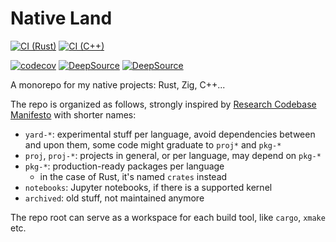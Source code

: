 # Native Land

[![CI (Rust)](https://github.com/utensil/native-land/actions/workflows/main.yml/badge.svg)](https://github.com/utensil/native-land/actions/workflows/main.yml) [![CI (C++)](https://github.com/utensil/native-land/actions/workflows/cpp.yml/badge.svg)](https://github.com/utensil/native-land/actions/workflows/cpp.yml)

[![codecov](https://codecov.io/gh/utensil/native-land/graph/badge.svg?token=MPli1CWOp4)](https://codecov.io/gh/utensil/native-land) [![DeepSource](https://app.deepsource.com/gh/utensil/native-land.svg/?label=code+coverage&show_trend=true&token=RINFELWOIDI0xeIlpAi2NAuG)](https://app.deepsource.com/gh/utensil/native-land/) [![DeepSource](https://app.deepsource.com/gh/utensil/native-land.svg/?label=active+issues&show_trend=true&token=RINFELWOIDI0xeIlpAi2NAuG)](https://app.deepsource.com/gh/utensil/native-land/)

A monorepo for my native projects: Rust, Zig, C++...

The repo is organized as follows, strongly inspired by [Research Codebase Manifesto](https://www.moderndescartes.com/essays/research_code/) with shorter names:
 
- `yard-*`: experimental stuff per language, avoid dependencies between and upon them, some code might graduate to `proj*` and `pkg-*`
- `proj`, `proj-*`: projects in general, or per language, may depend on `pkg-*`
- `pkg-*`: production-ready packages per language
  - in the case of Rust, it's named `crates` instead
- `notebooks`: Jupyter notebooks, if there is a supported kernel
- `archived`: old stuff, not maintained anymore

The repo root can serve as a workspace for each build tool, like `cargo`, `xmake` etc.
